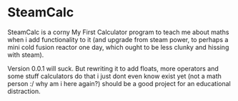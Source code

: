 SteamCalc
=========

SteamCalc is a corny My First Calculator program to teach me about maths when i add functionality to it (and upgrade from steam power, to perhaps a mini cold fusion reactor one day, which ought to be less clunky and hissing with steam).

Version 0.0.1 will suck. But rewriting it to add floats, more operators and some stuff calculators do that i just dont even know exist yet (not a math person :/ why am i here again?) should be a good project for an educational distraction.
